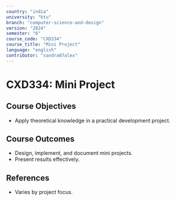 ```yaml
---
country: "india"
university: "ktu"
branch: "computer-science-and-design"
version: "2024"
semester: "6"
course_code: "CXD334"
course_title: "Mini Project"
language: "english"
contributor: "sandra07alex"
---
```


# CXD334: Mini Project

## Course Objectives
* Apply theoretical knowledge in a practical development project.

## Course Outcomes
* Design, implement, and document mini projects.
* Present results effectively.

## References
* Varies by project focus.

